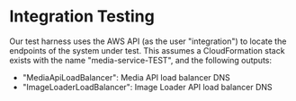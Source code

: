 # Integration Testing

Our test harness uses the AWS API (as the user "integration") to locate the endpoints of the system under test. This
assumes a CloudFormation stack exists with the name "media-service-TEST", and the following outputs:

 * "MediaApiLoadBalancer": Media API load balancer DNS
 * "ImageLoaderLoadBalancer": Image Loader API load balancer DNS
